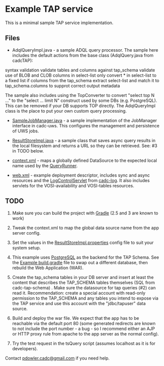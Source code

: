 
# Example TAP service

This is a minimal sample TAP service implementation.

## Files

* AdqlQueryImpl.java - a sample ADQL query processor. The sample here includes the default
actions from the base class (AdqlQuery.java from cadcTAP): 

syntax validation
validate tables and columns against tap_schema
validate use of BLOB and CLOB columns in select-list only
convert * in select-list to a fixed list if columns from the tap_schema
extract select-list and match it to tap_schema.columns to supprot correct output metadata

The sample also includes using the TopConverter to convert "select top N ..." to the 
"select ... limit N" construct used by some DBs (e.g. PostgreSQL). This can be removed if your DB
supports TOP directly. The AdqlQueryImpl class is the place to put your own custom query processing. 

* [SampleJobManager.java](src/main/java/ca/nrc/cadc/sample/SampleJobManager.java) - a sample implementation of the JobManager interface in 
cadc-uws. This configures the management and persistence of UWS jobs.

* [ResultStoreImpl.java](src/main/java/ca/nrc/cadc/sample/ResultStoreImpl.java) - a sample class that saves async query results in the 
local filesystem and returns a URL so they can be retrieved. See: #3 in TODO below.

* [context.xml](src/main/webapp/META-INF/context.xml) - maps a globally defined DataSource to the expected local name used by 
the [QueryRunner](https://github.com/opencadc/tap/blob/master/cadc-tap-server/src/main/java/ca/nrc/cadc/tap/QueryRunner.java).

* [web.xml](src/main/webapp/WEB-INF/web.xml) - example deployment descriptor, includes sync and async resources and the 
[LogControlServlet](https://github.com/opencadc/core/blob/master/cadc-log/src/main/java/ca/nrc/cadc/log/LogControlServlet.java) from [cadc-log](https://github.com/opencadc/core/tree/master/cadc-log). 
It also includes servlets for the VOSI-availability and VOSI-tables resources.


## TODO

1. Make sure you can build the project with [Gradle](http://www.gradle.org) (2.5 and 3 are known to work)

1. Tweak the context.xml to map the global data source name from the app server config.

1. Set the values in the [ResultStoreImpl.properties](src/main/resources/ResultStoreImpl.properties) config file to suit your system setup.

1. This example uses [PostgreSQL](http://www.postgresql.org) as the backend for the TAP Schema.  See the [Example 
build.gradle](build.gradle) file to swap out a different database, then rebuild the Web Application (WAR).

1. Create the tap_schema tables in your DB server and insert at least the content 
that describes the TAP_SCHEMA tables themselves (SQL from cadc-tap-schema) . Make sure the datasource 
for tap queries (#2) can read it. Recommendation: create a special account with read-only permission
to the TAP_SCHEMA and any tables you intend to expose via the TAP service and use this account with
the "jdbc/tapuser" data source. 

1. Build and deploy the war file. We expect that the app has to be reachable 
via the default port 80 (some generated redirects are known to not include the port number - a bug - so I 
recommend either an AJP or HTTP proxy rule from apache to the app server as the normal config).

1. Try the test request in the tsQuery script (assumes localhost as it is for developers).


Contact [pdowler.cadc@gmail.com](mailto:pdowler.cadc@gmail.com) if you need help.

